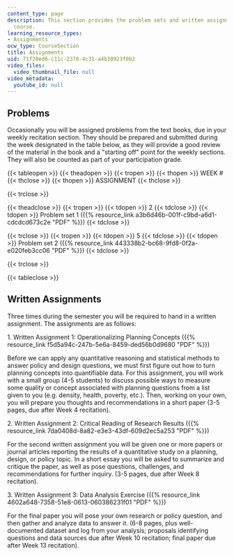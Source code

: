 ```yaml
---
content_type: page
description: This section provides the problem sets and written assignments of the
  course.
learning_resource_types:
- Assignments
ocw_type: CourseSection
title: Assignments
uid: 71f20ed6-c11c-2378-4c31-a4b30923f0b2
video_files:
  video_thumbnail_file: null
video_metadata:
  youtube_id: null
---
```


Problems
--------

Occasionally you will be assigned problems from the text books, due in your weekly recitation section. They should be prepared and submitted during the week designated in the table below, as they will provide a good review of the material in the book and a "starting off" point for the weekly sections. They will also be counted as part of your participation grade.

{{< tableopen >}}
{{< theadopen >}}
{{< tropen >}}
{{< thopen >}}
WEEK #
{{< thclose >}}
{{< thopen >}}
ASSIGNMENT
{{< thclose >}}

{{< trclose >}}

{{< theadclose >}}
{{< tropen >}}
{{< tdopen >}}
2
{{< tdclose >}}
{{< tdopen >}}
Problem set 1 ({{% resource_link a3b6d46b-001f-c9bd-a6d1-cdcdcd673c2e "PDF" %}})
{{< tdclose >}}

{{< trclose >}}
{{< tropen >}}
{{< tdopen >}}
5
{{< tdclose >}}
{{< tdopen >}}
Problem set 2 ({{% resource_link 443338b2-bc68-9fd8-0f2a-e020feb3cc06 "PDF" %}})
{{< tdclose >}}

{{< trclose >}}

{{< tableclose >}}

Written Assignments
-------------------

Three times during the semester you will be required to hand in a written assignment. The assignments are as follows:

1\. Written Assignment 1: Operationalizing Planning Concepts ({{% resource_link f5d5a94c-247b-5e6a-8459-ded56b0d9680 "PDF" %}})

Before we can apply any quantitative reasoning and statistical methods to answer policy and design questions, we must first figure out how to turn planning concepts into quantifiable data. For this assignment, you will work with a small group (4-5 students) to discuss possible ways to measure some quality or concept associated with planning questions from a list given to you (e.g. density, health, poverty, etc.). Then, working on your own, you will prepare you thoughts and recommendations in a short paper (3-5 pages, due after Week 4 recitation).

2\. Written Assignment 2: Critical Reading of Research Results ({{% resource_link 7da0408d-8a82-e3e3-43df-609d2ec5a253 "PDF" %}})

For the second written assignment you will be given one or more papers or journal articles reporting the results of a quantitative study on a planning, design, or policy topic. In a short essay you will be asked to summarize and critique the paper, as well as pose questions, challenges, and recommendations for further inquiry. (3-5 pages, due after Week 8 recitation).

3\. Written Assignment 3: Data Analysis Exercise ({{% resource_link 4602a648-7358-51e8-0613-060386231f01 "PDF" %}})

For the final paper you will pose your own research or policy question, and then gather and analyze data to answer it. (6-8 pages, plus well-documented dataset and log from your analysis; proposals identifying questions and data sources due after Week 10 recitation; final paper due after Week 13 recitation).